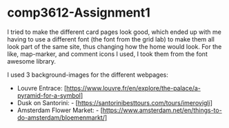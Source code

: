 # comp3612-Assignment1
I tried to make the different card pages look good, which ended up with me having to use a different font (the font from the grid lab) to make them all look part of the same site, thus changing how the home would look. 
For the like, map-marker, and comment icons I used, I took them from the font awesome library.

I used 3 background-images for the different webpages:
- Louvre Entrace: [https://www.louvre.fr/en/explore/the-palace/a-pyramid-for-a-symbol]
- Dusk on Santorini: - [https://santorinibesttours.com/tours/imerovigli]
- Amsterdam Flower Market: - [https://www.amsterdam.net/en/things-to-do-amsterdam/bloemenmarkt/]

